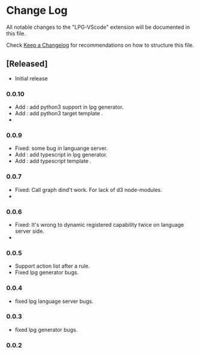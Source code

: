 # Change Log

All notable changes to the "LPG-VScode" extension will be documented in this file.

Check [Keep a Changelog](http://keepachangelog.com/) for recommendations on how to structure this file.

## [Released]

- Initial release
### 0.0.10
* Add : add python3 support in lpg generator.
* Add : add python3 target template .
* 
### 0.0.9
* Fixed: some bug in languange server.
* Add : add typescript in lpg generator.
* Add : add typescript template .
### 0.0.7
* Fixed: Call graph dind't work. For lack of d3 node-modules.
* 

### 0.0.6
* Fixed: It's wrong to dynamic registered capability twice on language server side.
* 
### 0.0.5
* Support action list after a rule.
* Fixed lpg generator bugs.
  
### 0.0.4
* fixed lpg language server bugs.
### 0.0.3
* fixed lpg generator bugs.
### 0.0.2
